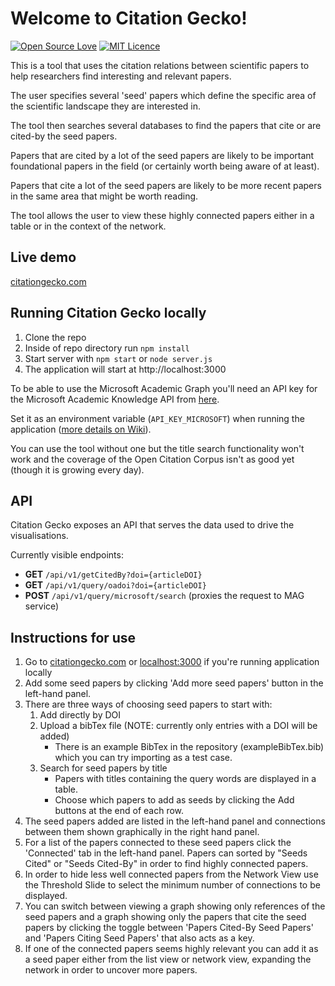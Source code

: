 # Welcome to Citation Gecko!

[![Open Source Love](https://badges.frapsoft.com/os/v2/open-source.svg?v=103)](https://github.com/ellerbrock/open-source-badges/)
[![MIT Licence](https://badges.frapsoft.com/os/mit/mit.svg?v=103)](https://opensource.org/licenses/mit-license.php)

This is a tool that uses the citation relations between scientific papers to help researchers find interesting and relevant papers.

The user specifies several 'seed' papers which define the specific area of the scientific landscape they are interested in.

The tool then searches several databases to find the papers that cite or are cited-by the seed papers.

Papers that are cited by a lot of the seed papers are likely to be important foundational papers in the field (or certainly worth being aware of at least).

Papers that cite a lot of the seed papers are likely to be more recent papers in the same area that might be worth reading.

The tool allows the user to view these highly connected papers either in a table or in the context of the network.

## Live demo

[citationgecko.com](http://citationgecko.com)

## Running Citation Gecko locally

1. Clone the repo
2. Inside of repo directory run `npm install`
3. Start server with `npm start` or `node server.js`
4. The application will start at http://localhost:3000

To be able to use the Microsoft Academic Graph you'll need an API key for the Microsoft Academic Knowledge API from [here](https://azure.microsoft.com/en-gb/try/cognitive-services/?api=academic-knowledge-api).

Set it as an environment variable (`API_KEY_MICROSOFT`) when running the application ([more details on Wiki](https://github.com/CitationGecko/citation-network-explorer/wiki#config--credentials)).

You can use the tool without one but the title search functionality won't work
and the coverage of the Open Citation Corpus isn't as good yet (though it is growing every day).

## API

Citation Gecko exposes an API that serves the data used to drive the visualisations.

Currently visible endpoints:

- **GET** `/api/v1/getCitedBy?doi={articleDOI}`
- **GET** `/api/v1/query/oadoi?doi={articleDOI}`
- **POST** `/api/v1/query/microsoft/search` (proxies the request to MAG service)

## Instructions for use

1. Go to [citationgecko.com](http://citationgecko.com) or [localhost:3000](http://localhost:3000) if you're running application locally
2. Add some seed papers by clicking 'Add more seed papers' button in the left-hand panel.
2. There are three ways of choosing seed papers to start with:
    1. Add directly by DOI
    2. Upload a bibTex file (NOTE: currently only entries with a DOI will be added)
        * There is an example BibTex in the repository (exampleBibTex.bib) which you can try importing as a test case.
    3. Search for seed papers by title
        * Papers with titles containing the query words are displayed in a table.
        * Choose which papers to add as seeds by clicking the Add buttons at the end of each row.
3. The seed papers added are listed in the left-hand panel and connections between them shown graphically in the right hand panel.
4. For a list of the papers connected to these seed papers click the 'Connected' tab in the left-hand panel. Papers can sorted by "Seeds Cited" or "Seeds Cited-By" in order to find highly connected papers.
5. In order to hide less well connected papers from the Network View use the Threshold Slide to select the minimum number of connections to be displayed.
6. You can switch between viewing a graph showing only references of the seed papers and a graph showing only the papers that cite the seed papers by clicking the toggle between 'Papers Cited-By Seed Papers' and 'Papers Citing Seed Papers' that also acts as a key.
6. If one of the connected papers seems highly relevant you can add it as a seed paper either from the list view or network view, expanding the network in order to uncover more papers.
